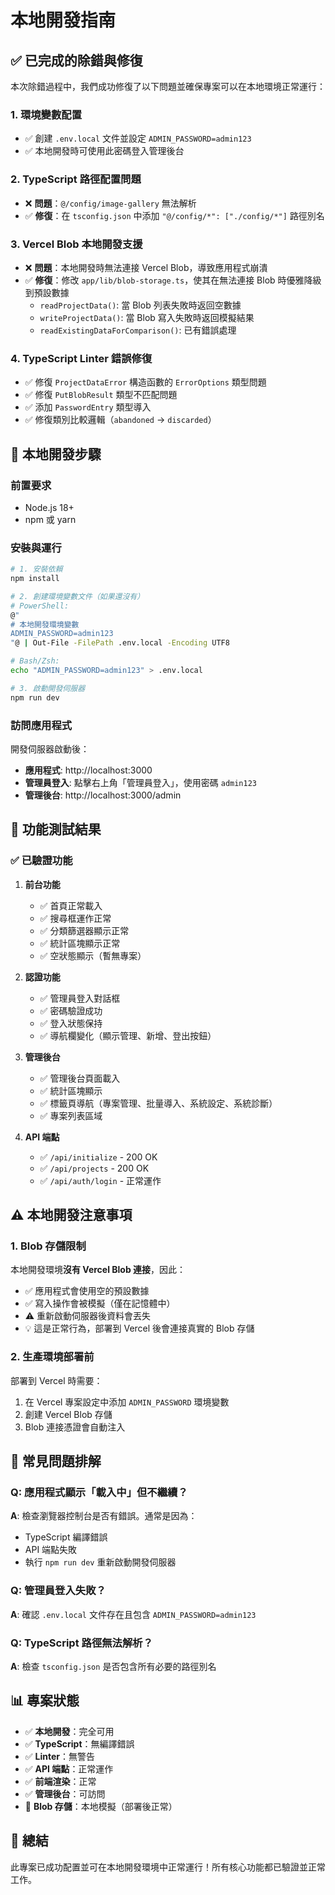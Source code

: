 # 本地開發指南

## ✅ 已完成的除錯與修復

本次除錯過程中，我們成功修復了以下問題並確保專案可以在本地環境正常運行：

### 1. **環境變數配置**
- ✅ 創建 `.env.local` 文件並設定 `ADMIN_PASSWORD=admin123`
- ✅ 本地開發時可使用此密碼登入管理後台

### 2. **TypeScript 路徑配置問題**
- ❌ **問題**：`@/config/image-gallery` 無法解析
- ✅ **修復**：在 `tsconfig.json` 中添加 `"@/config/*": ["./config/*"]` 路徑別名

### 3. **Vercel Blob 本地開發支援**
- ❌ **問題**：本地開發時無法連接 Vercel Blob，導致應用程式崩潰
- ✅ **修復**：修改 `app/lib/blob-storage.ts`，使其在無法連接 Blob 時優雅降級到預設數據
  - `readProjectData()`: 當 Blob 列表失敗時返回空數據
  - `writeProjectData()`: 當 Blob 寫入失敗時返回模擬結果
  - `readExistingDataForComparison()`: 已有錯誤處理

### 4. **TypeScript Linter 錯誤修復**
- ✅ 修復 `ProjectDataError` 構造函數的 `ErrorOptions` 類型問題
- ✅ 修復 `PutBlobResult` 類型不匹配問題
- ✅ 添加 `PasswordEntry` 類型導入
- ✅ 修復類別比較邏輯（`abandoned` → `discarded`）

## 🚀 本地開發步驟

### 前置要求
- Node.js 18+
- npm 或 yarn

### 安裝與運行

```bash
# 1. 安裝依賴
npm install

# 2. 創建環境變數文件（如果還沒有）
# PowerShell:
@"
# 本地開發環境變數
ADMIN_PASSWORD=admin123
"@ | Out-File -FilePath .env.local -Encoding UTF8

# Bash/Zsh:
echo "ADMIN_PASSWORD=admin123" > .env.local

# 3. 啟動開發伺服器
npm run dev
```

### 訪問應用程式

開發伺服器啟動後：
- **應用程式**: http://localhost:3000
- **管理員登入**: 點擊右上角「管理員登入」，使用密碼 `admin123`
- **管理後台**: http://localhost:3000/admin

## 📝 功能測試結果

### ✅ 已驗證功能
1. **前台功能**
   - ✅ 首頁正常載入
   - ✅ 搜尋框運作正常
   - ✅ 分類篩選器顯示正常
   - ✅ 統計區塊顯示正常
   - ✅ 空狀態顯示（暫無專案）

2. **認證功能**
   - ✅ 管理員登入對話框
   - ✅ 密碼驗證成功
   - ✅ 登入狀態保持
   - ✅ 導航欄變化（顯示管理、新增、登出按鈕）

3. **管理後台**
   - ✅ 管理後台頁面載入
   - ✅ 統計區塊顯示
   - ✅ 標籤頁導航（專案管理、批量導入、系統設定、系統診斷）
   - ✅ 專案列表區域

4. **API 端點**
   - ✅ `/api/initialize` - 200 OK
   - ✅ `/api/projects` - 200 OK
   - ✅ `/api/auth/login` - 正常運作

## ⚠️ 本地開發注意事項

### 1. **Blob 存儲限制**
本地開發環境**沒有 Vercel Blob 連接**，因此：
- ✅ 應用程式會使用空的預設數據
- ✅ 寫入操作會被模擬（僅在記憶體中）
- ⚠️ 重新啟動伺服器後資料會丟失
- 💡 這是正常行為，部署到 Vercel 後會連接真實的 Blob 存儲

### 2. **生產環境部署前**
部署到 Vercel 時需要：
1. 在 Vercel 專案設定中添加 `ADMIN_PASSWORD` 環境變數
2. 創建 Vercel Blob 存儲
3. Blob 連接憑證會自動注入

## 🐛 常見問題排解

### Q: 應用程式顯示「載入中」但不繼續？
**A**: 檢查瀏覽器控制台是否有錯誤。通常是因為：
- TypeScript 編譯錯誤
- API 端點失敗
- 執行 `npm run dev` 重新啟動開發伺服器

### Q: 管理員登入失敗？
**A**: 確認 `.env.local` 文件存在且包含 `ADMIN_PASSWORD=admin123`

### Q: TypeScript 路徑無法解析？
**A**: 檢查 `tsconfig.json` 是否包含所有必要的路徑別名

## 📊 專案狀態

- ✅ **本地開發**：完全可用
- ✅ **TypeScript**：無編譯錯誤
- ✅ **Linter**：無警告
- ✅ **API 端點**：正常運作
- ✅ **前端渲染**：正常
- ✅ **管理後台**：可訪問
- 🔄 **Blob 存儲**：本地模擬（部署後正常）

## 🎉 總結

此專案已成功配置並可在本地開發環境中正常運行！所有核心功能都已驗證並正常工作。

